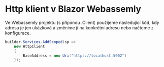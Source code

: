 # Http klient v Blazor Webassemly

Ve Webassemly projektu (s příponou .Client) použijeme následující kód, kdy adresa je jen ukázková a změníme ji na konkrétní adresu nebo načteme z konfigurace.

```csharp
builder.Services.AddScoped(sp =>
    new HttpClient
    {
        BaseAddress = new Uri("https://localhost:5002")
    });
```

